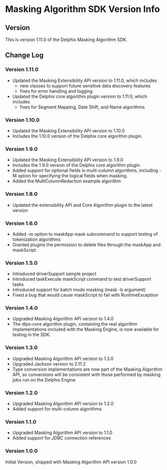 # Masking Algorithm SDK Version Info

## Version

This is version 1.11.0 of the Delphix Masking Algorithm SDK.

## Change Log

### Version 1.11.0
 * Updated the Masking Extensibility API version to 1.11.0, which includes
   * new classes to support future sensitive data discovery features
   * fixes for error handling and logging
 * Updated the Delphix core algorithm plugin version to 1.11.0, which includes
   * fixes for Segment Mapping, Date Shift, and Name algorithms

### Version 1.10.0
 * Updated the Masking Extensibility API version to 1.10.0
 * Includes the 1.10.0 version of the Delphix core algorithm plugin.

### Version 1.9.0
 * Updated the Masking Extensibility API version to 1.9.0
 * Includes the 1.9.0 version of the Delphix core algorithm plugin.
 * Added support for optional fields in multi-column algorithms, including -M option for
   specifying the logical fields when masking.
 * Added the MultiColumnRedaction example algorithm

### Version 1.8.0
 * Updated the extensibility API and Core Algorithm plugin to the latest version

### Version 1.6.0
 * Added -m option to maskApp mask subcommand to support testing of tokenization algorithms
 * Granted plugins the permission to delete files through the maskApp and maskScript.

### Version 1.5.0
 * Introduced driverSupport sample project
 * Introduced taskExecute maskScript command to test driverSupport tasks
 * Introduced support for batch mode masking (mask -b argument)
 * Fixed a bug that would cause maskScript to fail with RuntimeException

### Version 1.4.0
 * Upgraded Masking Algorithm API version to 1.4.0
 * The dlpx-core algorithm plugin, containing the real algorithm implementations included with the Masking Engine,
   is now available for testing in the SDK.

### Version 1.3.0
 * Upgraded Masking Algorithm API version to 1.3.0
 * Upgraded Jackson version to 2.11.2
 * Type conversion implementations are now part of the Masking Algorithm API, so conversions will be consistent with
   those performed by masking jobs run on the Delphix Engine

### Version 1.2.0
 * Upgraded Masking Algorithm API version to 1.2.0
 * Added support for multi-column algorithms

### Version 1.1.0
 * Upgraded Masking Algorithm API version to 1.1.0
 * Added support for JDBC connection references 

### Version 1.0.0

Initial Version, shipped with Masking Algorithm API version 1.0.0
